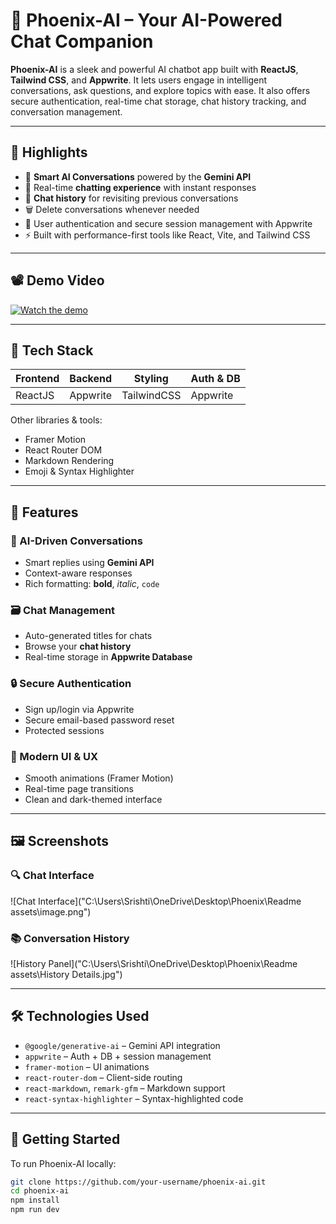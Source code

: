 # 🚀 Phoenix-AI – Your AI-Powered Chat Companion

**Phoenix-AI** is a sleek and powerful AI chatbot app built with **ReactJS**, **Tailwind CSS**, and **Appwrite**. It lets users engage in intelligent conversations, ask questions, and explore topics with ease. It also offers secure authentication, real-time chat storage, chat history tracking, and conversation management.

---

## 🌟 Highlights

- 🧠 **Smart AI Conversations** powered by the **Gemini API**
- 💬 Real-time **chatting experience** with instant responses
- 📁 **Chat history** for revisiting previous conversations
- 🗑️ Delete conversations whenever needed
- 🔐 User authentication and secure session management with Appwrite
- ⚡ Built with performance-first tools like React, Vite, and Tailwind CSS

---

## 📽️ Demo Video

[![Watch the demo](https://img.youtube.com/vi/6U8f0r1J-2E/0.jpg)](https://youtu.be/6U8f0r1J-2E)


---

## 🧰 Tech Stack

| Frontend | Backend | Styling | Auth & DB |
|----------|---------|---------|-----------|
| ReactJS  | Appwrite | TailwindCSS | Appwrite |

Other libraries & tools:
- Framer Motion
- React Router DOM
- Markdown Rendering
- Emoji & Syntax Highlighter

---

## 🔐 Features

### 🤖 AI-Driven Conversations
- Smart replies using **Gemini API**
- Context-aware responses
- Rich formatting: **bold**, _italic_, `code`

### 🗃️ Chat Management
- Auto-generated titles for chats
- Browse your **chat history**
- Real-time storage in **Appwrite Database**

### 🔒 Secure Authentication
- Sign up/login via Appwrite
- Secure email-based password reset
- Protected sessions

### 💅 Modern UI & UX
- Smooth animations (Framer Motion)
- Real-time page transitions
- Clean and dark-themed interface

---

## 🖼 Screenshots

### 🔍 Chat Interface  
![Chat Interface]("C:\Users\Srishti\OneDrive\Desktop\Phoenix\Readme assets\image.png")

### 📚 Conversation History  
![History Panel]("C:\Users\Srishti\OneDrive\Desktop\Phoenix\Readme assets\History Details.jpg")

---

## 🛠 Technologies Used

- `@google/generative-ai` – Gemini API integration
- `appwrite` – Auth + DB + session management
- `framer-motion` – UI animations
- `react-router-dom` – Client-side routing
- `react-markdown`, `remark-gfm` – Markdown support
- `react-syntax-highlighter` – Syntax-highlighted code

---

## 🚀 Getting Started

To run Phoenix-AI locally:

```bash
git clone https://github.com/your-username/phoenix-ai.git
cd phoenix-ai
npm install
npm run dev


